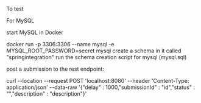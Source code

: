 To test

For MySQL

start MySQL in Docker

docker run -p 3306:3306  --name mysql -e MYSQL_ROOT_PASSWORD=secret mysql
create a schema in it called "springintegration"
run the schema creation script for mysql (mysql.sql)

post a submission to the rest endpoint:

curl --location --request POST 'localhost:8080' --header 'Content-Type: application/json' --data-raw '{"delay" : 1000,"submissionId" : "id","status" : "","description" : "description"}'

